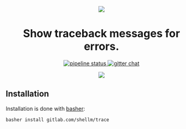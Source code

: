 <p align="center">
  <img src="https://gl.githack.com/shellm/trace/raw/master/logo.png">
</p>

<h1 align="center">Show traceback messages for errors.</h1>

<p align="center">
  <a href="https://gitlab.com/shellm/trace/commits/master">
    <img alt="pipeline status" src="https://gitlab.com/shellm/trace/badges/master/pipeline.svg" />
  </a>
  <!--<a href="https://gitlab.com/shellm/trace/commits/master">
    <img alt="coverage report" src="https://gitlab.com/shellm/trace/badges/master/coverage.svg" />
  </a>-->
  <a href="https://gitter.im/shellm/trace">
    <img alt="gitter chat" src="https://badges.gitter.im/shellm/trace.svg" />
  </a>
</p>





<p align="center"><img src="https://gl.githack.com/shellm/trace/raw/master/screenshot.png"></p>



## Installation
Installation is done with [basher](https://github.com/basherpm/basher):

```bash
basher install gitlab.com/shellm/trace
```






